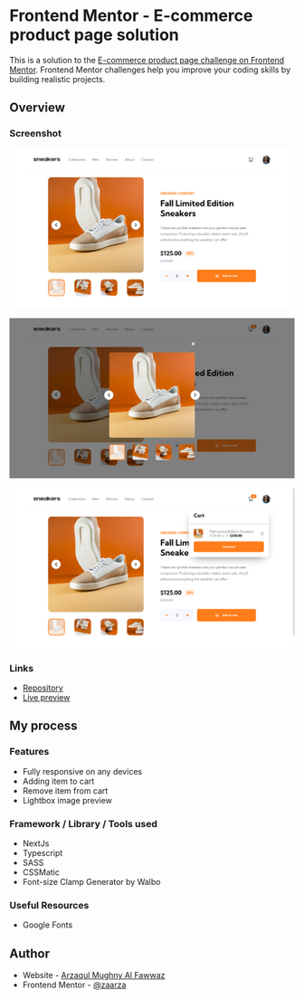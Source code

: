 # Frontend Mentor - E-commerce product page solution

This is a solution to the [E-commerce product page challenge on Frontend Mentor](https://www.frontendmentor.io/challenges/ecommerce-product-page-UPsZ9MJp6). Frontend Mentor challenges help you improve your coding skills by building realistic projects.

## Overview

### Screenshot

![Screenshot](./screenshots/1.png)

![Screenshot](./screenshots/2.png)

![Screenshot](./screenshots/3.png)

### Links

- [Repository](https://github.com/zaarza/ecommerce-product-page)
- [Live preview](https://ecommerce-product-page-zaarza.vercel.app/)

## My process

### Features

- Fully responsive on any devices
- Adding item to cart
- Remove item from cart
- Lightbox image preview

### Framework / Library / Tools used

- NextJs
- Typescript
- SASS
- CSSMatic
- Font-size Clamp Generator by Walbo

### Useful Resources

- Google Fonts

## Author

- Website - [Arzaqul Mughny Al Fawwaz](https://www.zaarza.github.io)
- Frontend Mentor - [@zaarza](https://www.frontendmentor.io/profile/zaarza)
